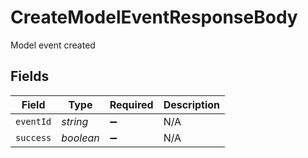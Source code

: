 # CreateModelEventResponseBody

Model event created


## Fields

| Field              | Type               | Required           | Description        |
| ------------------ | ------------------ | ------------------ | ------------------ |
| `eventId`          | *string*           | :heavy_minus_sign: | N/A                |
| `success`          | *boolean*          | :heavy_minus_sign: | N/A                |